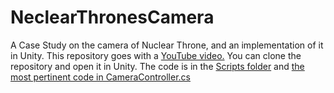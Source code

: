 # NeclearThronesCamera
A Case Study on the camera of Nuclear Throne, and an implementation of it in Unity. This repository goes with a [YouTube video.](https://www.youtube.com/watch?v=etI-2dHeufc)
You can clone the repository and open it in Unity. The code is in the [Scripts folder](NuclearThroneCaseStudy/Assets/Scripts) and [the most pertinent code in CameraController.cs](NuclearThroneCaseStudy/Assets/Scripts/CameraController.cs)
